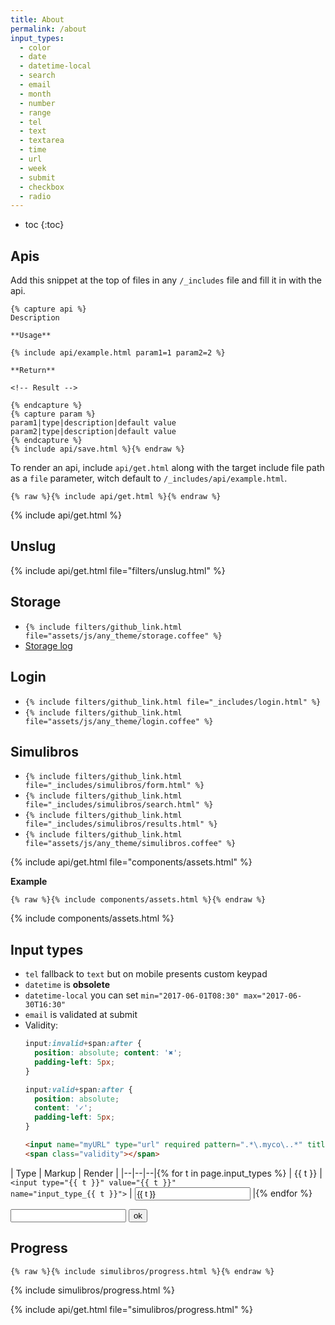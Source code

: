 ```yaml
---
title: About
permalink: /about
input_types:
  - color
  - date
  - datetime-local
  - search
  - email
  - month
  - number
  - range
  - tel
  - text
  - textarea
  - time
  - url
  - week
  - submit
  - checkbox
  - radio
---
```


* toc
{:toc}

## Apis

Add this snippet at the top of files in any `/_includes` file and fill it in with the api.

```md{% raw %}
{% capture api %}
Description

**Usage**

{% include api/example.html param1=1 param2=2 %}

**Return**

<!-- Result -->

{% endcapture %}
{% capture param %}
param1|type|description|default value
param2|type|description|default value
{% endcapture %}
{% include api/save.html %}{% endraw %}
```

To render an api, include `api/get.html` along with the target include file path as a `file` parameter, witch default to `/_includes/api/example.html`.

```liquid
{% raw %}{% include api/get.html %}{% endraw %}
```

{% include api/get.html %}

## Unslug

{% include api/get.html file="filters/unslug.html" %}

## Storage

- `{% include filters/github_link.html file="assets/js/any_theme/storage.coffee" %}`
- <a href="#" id="storage_log">Storage log</a>

## Login

- `{% include filters/github_link.html file="_includes/login.html" %}`
- `{% include filters/github_link.html file="assets/js/any_theme/login.coffee" %}`

## Simulibros

- `{% include filters/github_link.html file="_includes/simulibros/form.html" %}`
- `{% include filters/github_link.html file="_includes/simulibros/search.html" %}`
- `{% include filters/github_link.html file="_includes/simulibros/results.html" %}`
- `{% include filters/github_link.html file="assets/js/any_theme/simulibros.coffee" %}`

{% include api/get.html file="components/assets.html" %}

**Example**

```liquid
{% raw %}{% include components/assets.html %}{% endraw %}
```

{% include components/assets.html %}

## Input types

- `tel` fallback to `text` but on mobile presents custom keypad
- `datetime` is **obsolete**
- `datetime-local` you can set `min="2017-06-01T08:30" max="2017-06-30T16:30"`
- `email` is validated at submit
- Validity:
  ```css
  input:invalid+span:after {
    position: absolute; content: '✖';
    padding-left: 5px;
  }

  input:valid+span:after {
    position: absolute;
    content: '✓';
    padding-left: 5px;
  }
  ```
  ```html
  <input name="myURL" type="url" required pattern=".*\.myco\..*" title="The URL must be in a Myco domain">
  <span class="validity"></span>
  ```

| Type | Markup | Render |
|--|--|--|{% for t in page.input_types %}
| {{ t }} | <code>&lt;input type=&quot;{{ t }}&quot; value=&quot;{{ t }}&quot; name=&quot;input_type_{{ t }}&quot;&gt;</code> | <input type="{{ t }}" value="{{ t }}" name="input_type_{{ t }}"> |{% endfor %}

<form>
  <input type="url">
  <input type="submit" value="ok">
</form>

## Progress

```liquid
{% raw %}{% include simulibros/progress.html %}{% endraw %}
```

{% include simulibros/progress.html %}

{% include api/get.html file="simulibros/progress.html" %}
